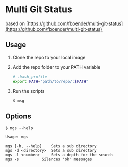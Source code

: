 # Multi Git Status

based on [https://github.com/fboender/multi-git-status](https://github.com/fboender/multi-git-status)

## Usage

1. Clone the repo to your local image
2. Add the repo folder to your PATH variable

    ```bash
    # .bash_profile
    export PATH="path/to/repo/:$PATH"
    ```
3. Run the scripts
    ```bash
    $ msg
    ```

## Options

```
$ mgs --help

Usage: mgs

mgs [-h, --help]	Sets a sub directory
mgs -d <directory>	Sets a sub directory
mgs -l <number>		Sets a depth for the search
mgs -s			Silences 'ok' messages
```
